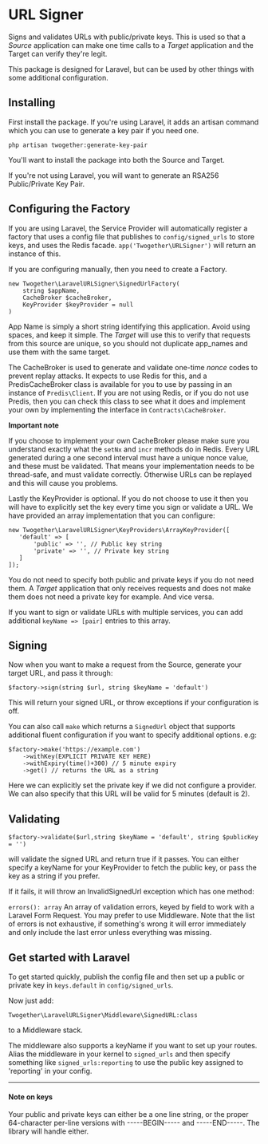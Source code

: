 # URL Signer

Signs and validates URLs with public/private keys. This is used
so that a _Source_ application can make one time calls to a _Target_
application and the Target can verify they're legit.

This package is designed for Laravel, but can be used by other things
with some additional configuration.

## Installing

First install the package. If you're using Laravel, it adds an artisan
command which you can use to generate a key pair if you need one.

`php artisan twogether:generate-key-pair`

You'll want to install the package into both the Source and Target.

If you're not using Laravel, you will want to generate an RSA256
Public/Private Key Pair.


## Configuring the Factory

If you are using Laravel, the Service Provider will automatically
register a factory that uses a config file that publishes to
`config/signed_urls` to store keys, and uses the Redis facade.
`app('Twogether\URLSigner')` will return an instance of this.

If you are configuring manually, then you need to create a Factory.

```
new Twogether\LaravelURLSigner\SignedUrlFactory(
    string $appName, 
    CacheBroker $cacheBroker, 
    KeyProvider $keyProvider = null
)
```

App Name is simply a short string identifying this application. Avoid
using spaces, and keep it simple. The _Target_ will use this to verify
that requests from this source are unique, so you should not duplicate
app_names and use them with the same target.

The CacheBroker is used to generate and validate one-time _nonce_ codes
to prevent replay attacks. It expects to use Redis for this, and a
PredisCacheBroker class is available for you to use by passing in an
instance of `Predis\Client`. If you are not using Redis, or if you do
not use Predis, then you can check this class to see what it does and
implement your own by implementing the interface in `Contracts\CacheBroker`.

**Important note**

If you choose to implement your own CacheBroker please make sure you
understand exactly what the `setNx` and `incr` methods do in Redis. Every
URL generated during a one second interval must have a unique nonce
value, and these must be validated. That means your implementation needs
to be thread-safe, and must validate correctly. Otherwise URLs can be
replayed and this will cause you problems.

Lastly the KeyProvider is optional. If you do not choose to use it then
you will have to explicitly set the key every time you sign or validate
 a URL. We have provided an array implementation that you can configure:
 
 ```
 new Twogether\LaravelURLSigner\KeyProviders\ArrayKeyProvider([
    'default' => [
        'public' => '', // Public key string
        'private' => '', // Private key string
    ]
]);
```

You do not need to specify both public and private keys if you do not need
them. A _Target_ application that only receives requests and does not make
them does not need a private key for example. And vice versa.

If you want to sign or validate URLs with multiple services, you can
add additional `keyName => [pair]` entries to this array.


## Signing

Now when you want to make a request from the Source, generate your
target URL, and pass it through:

`$factory->sign(string $url, string $keyName = 'default')`

This will return your signed URL, or throw exceptions if your
configuration is off.

You can also call `make` which returns a `SignedUrl` object
that supports additional fluent configuration if you want to 
specify additional options. e.g:

```
$factory->make('https://example.com')
    ->withKey(EXPLICIT PRIVATE KEY HERE)
    ->withExpiry(time()+300) // 5 minute expiry
    ->get() // returns the URL as a string
```

Here we can explicitly set the private key if we did not configure a provider.
We can also specify that this URL will be valid for 5 minutes (default is 2).


## Validating

`$factory->validate($url,string $keyName = 'default', string $publicKey = '')`

will validate the signed URL and return true if it passes. You
can either specify a keyName for your KeyProvider to fetch the public
key, or pass the key as a string if you prefer.

If it fails, it will throw an InvalidSignedUrl exception which
has one method:

`errors(): array`
An array of validation errors, keyed by field to work with a
Laravel Form Request. You may prefer to use Middleware. Note that
the list of errors is not exhaustive, if something's wrong it
will error immediately and only include the last error unless
everything was missing.


## Get started with Laravel

To get started quickly, publish the config file and then set up
a public or private key in `keys.default` in `config/signed_urls`.

Now just add:

`Twogether\LaravelURLSigner\Middleware\SignedURL:class`

to a Middleware stack.

The middleware also supports a keyName if you want to set
up your routes. Alias the middleware in your kernel to `signed_urls`
and then specify something like `signed_urls:reporting` to use
the public key assigned to 'reporting' in your config.


---

#### Note on keys

Your public and private keys can either be a one line string, or
the proper 64-character per-line versions with -----BEGIN----- and 
-----END-----. The library will handle either.

